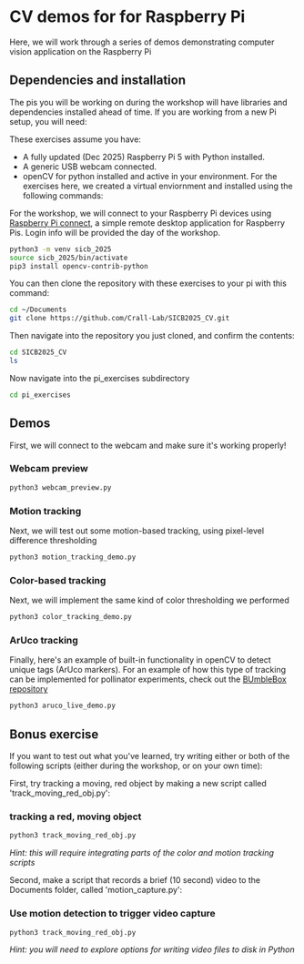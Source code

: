 # CV demos for for Raspberry Pi
Here, we will work through a series of demos demonstrating computer vision application on the Raspberry Pi

## Dependencies and installation
The pis you will be working on during the workshop will have libraries and dependencies installed ahead of time. If you are working from a new Pi setup, you will need:

These exercises assume you have:
- A fully updated (Dec 2025) Raspberry Pi 5 with Python installed.
- A generic USB webcam connected.
- openCV for python installed and active in your environment. For the exercises here, we created a virtual enviornment and installed using the following commands:

For the workshop, we will connect to your Raspberry Pi devices using [Raspberry Pi connect](https://connect.raspberrypi.com/sign-in), a simple remote desktop application for Raspberry Pis. Login info will be provided the day of the workshop.

```bash
python3 -m venv sicb_2025
source sicb_2025/bin/activate
pip3 install opencv-contrib-python
```

You can then clone the repository with these exercises to your pi with this command:
```bash
cd ~/Documents
git clone https://github.com/Crall-Lab/SICB2025_CV.git
```

Then navigate into the repository you just cloned, and confirm the contents:
```bash
cd SICB2025_CV
ls
```
Now navigate into the pi_exercises subdirectory
```bash
cd pi_exercises
```

## Demos


First, we will connect to the webcam and make sure it's working properly!
### Webcam preview
```bash
python3 webcam_preview.py
```


### Motion tracking
Next, we will test out some motion-based tracking, using pixel-level difference thresholding
```bash
python3 motion_tracking_demo.py
```

### Color-based tracking
Next, we will implement the same kind of color thresholding we performed 
```bash
python3 color_tracking_demo.py
```

### ArUco tracking
Finally, here's an example of built-in functionality in openCV to detect unique tags (ArUco markers). For an example of how this type of tracking can be implemented for pollinator experiments, check out the [BUmbleBox repository](https://github.com/Crall-Lab/BumbleBox)
```bash
python3 aruco_live_demo.py
```

## Bonus exercise
If you want to test out what you've learned, try writing either or both of the following scripts (either during the workshop, or on your own time):


First, try tracking a moving, red object by making a new script called 'track_moving_red_obj.py':
### tracking a red, moving object
```bash
python3 track_moving_red_obj.py
```
*Hint: this will require integrating parts of the color and motion tracking scripts*



Second, make a script that records a brief (10 second) video to the Documents folder, called 'motion_capture.py':
### Use motion detection to trigger video capture
```bash
python3 track_moving_red_obj.py
```
*Hint: you will need to explore options for writing video files to disk in Python*
